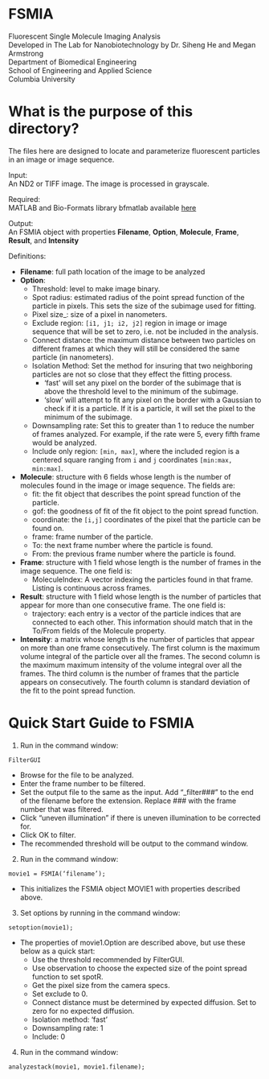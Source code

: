 # FSMIA
Fluorescent Single Molecule Imaging Analysis  
Developed in The Lab for Nanobiotechnology by Dr. Siheng He and Megan Armstrong  
Department of Biomedical Engineering  
School of Engineering and Applied Science  
Columbia University  

What is the purpose of this directory?
======================================
The files here are designed to locate and parameterize fluorescent particles in an image or image sequence. 

Input:  
An ND2 or TIFF image. The image is processed in grayscale.

Required:  
MATLAB and Bio-Formats library bfmatlab available [here](https://www.openmicroscopy.org/site/support/bio-formats5.1/users/matlab/)

Output:  
An FSMIA object with properties **Filename**, **Option**, **Molecule**, **Frame**, **Result**, and **Intensity**

Definitions:

- **Filename**: full path location of the image to be analyzed
- **Option**:
	* Threshold: level to make image binary.
	* Spot radius: estimated radius of the point spread function of the particle in pixels. This sets the size of the subimage used for fitting.
	* Pixel size_: size of a pixel in nanometers.
	* Exclude region: `[i1, j1; i2, j2]` region in image or image sequence that will be set to zero, i.e. not be included in the analysis.
	* Connect distance: the maximum distance between two particles on different frames at which they will still be considered the same particle (in nanometers).
	* Isolation Method: Set the method for insuring that two neighboring particles are not so close that they effect the fitting process. 
		* ‘fast’ will set any pixel on the border of the subimage that is above the threshold level to the minimum of the subimage.
		* ‘slow’ will attempt to fit any pixel on the border with a Gaussian to check if it is a particle. If it is a particle, it will set the	pixel to the minimum of the subimage.
	* Downsampling rate: Set this to greater than 1 to reduce the number of frames analyzed. For example, if the rate were 5, every fifth frame would be analyzed.
	* Include only region: `[min, max]`, where the included region is a centered square ranging from `i` and `j` coordinates `[min:max, min:max]`.
- **Molecule**: structure with 6 fields whose length is the number of molecules found in the image or image sequence. The fields are:
	* fit: the fit object that describes the point spread function of the particle.
	* gof: the goodness of fit of the fit object to the point spread function.
	* coordinate: the `[i,j]` coordinates of the pixel that the particle can be found on.
	* frame: frame number of the particle.
	* To: the next frame number where the particle is found.
	* From: the previous frame number where the particle is found.
- **Frame**: structure with 1 field whose length is the number of frames in the image sequence. The one field is:
	* MoleculeIndex: A vector indexing the particles found in that frame. Listing is continuous across frames.
- **Result**: structure with 1 field whose length is the number of particles that appear for more than one consecutive frame. The one field is:
	* trajectory: each entry is a vector of the particle indices that are connected to each other. This information should match that in the To/From fields of the Molecule property.
- **Intensity**: a matrix whose length is the number of particles that appear on more than one frame consecutively. The first column is the maximum volume integral of the particle over all the frames. The second column is the maximum maximum intensity of the volume integral over all the frames. The third column is the number of frames that the particle appears on consecutively. The fourth column is standard deviation of the fit to the point spread function.


Quick Start Guide to FSMIA
==========================

1. Run in the command window: 
```
FilterGUI
```
- Browse for the file to be analyzed. 
- Enter the frame number to be filtered. 
- Set the output file to the same as the input. Add “_filter###” to the end of the filename before the extension. Replace ### with the frame number that was filtered.
- Click “uneven illumination” if there is uneven illumination to be corrected for.
- Click OK to filter.
- The recommended threshold will be output to the command window.

2. Run in the command window:
```
movie1 = FSMIA(‘filename’);
```
- This initializes the FSMIA object MOVIE1 with properties described above.

3. Set options by running in the command window:
```
setoption(movie1);
```
- The properties of movie1.Option are described above, but use these below as a quick start:
	- Use the threshold recommended by FilterGUI.
	- Use observation to choose the expected size of the point spread function to set spotR.
	- Get the pixel size from the camera specs.
	- Set exclude to 0.
	- Connect distance must be determined by expected diffusion. Set to zero for no expected diffusion.
	- Isolation method: ‘fast’
	- Downsampling rate: 1
	- Include: 0

4. Run in the command window:
```
analyzestack(movie1, movie1.filename);
```
